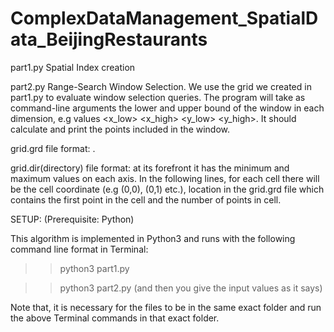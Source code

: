 # ComplexDataManagement_SpatialData_BeijingRestaurants
part1.py Spatial Index creation

part2.py Range-Search Window Selection. We use the grid we created in part1.py to evaluate window selection queries. The program will take as command-line arguments the lower and upper bound of the window in each dimension,
e.g values <x_low> <x_high> <y_low> <y_high>. It should calculate and print the points included in the window.

grid.grd file format: <identifier> <x-coordinate> <y-coordinate>.

grid.dir(directory) file format: at its forefront it has the minimum and maximum values on each axis.
In the following lines, for each cell there will be the cell coordinate (e.g (0,0), (0,1) etc.), location in the grid.grd file which contains the first point in the cell and the number of points in cell.

SETUP: (Prerequisite: Python)

This algorithm is implemented in Python3 and runs with the following command line format in Terminal:
>> python3 part1.py 

>> python3 part2.py (and then you give the input values as it says)

Note that, it is necessary for the files to be in the same exact folder and run the above Terminal
commands in that exact folder.
